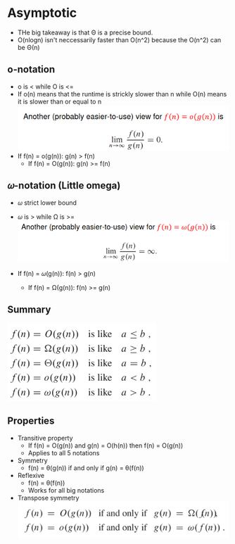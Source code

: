 # Asymptotic 

* THe big takeaway is that Θ is a precise bound. 
* O(nlogn) isn't neccessarily faster than O(n^2) because the O(n^2) can be Θ(n)

## o-notation

* o is <  while O is <=
* If o(n) means that the runtime is strickly slower than n while O(n) means it is slower than or equal to n
![Alt text](image-8.png)
* If f(n) = o(g(n)): g(n) > f(n)
  * If f(n) = O(g(n)): g(n) >= f(n)

## 𝜔-notation (Little omega)

* 𝜔 strict lower bound
* 𝜔 is > while Ω is >=
![Alt text](image-9.png)

* If f(n) = 𝜔(g(n)): f(n) > g(n)
  * If f(n) = Ω(g(n)): f(n) >= g(n)

## Summary
![Alt text](image-11.png)

## Properties

* Transitive property
  * If f(n) = O(g(n)) and g(n) = O(h(n)) then f(n) = O(g(n))
  * Applies to all 5 notations
* Symmetry
  * f(n) = θ(g(n)) if and only if g(n) = θ(f(n))
* Reflexive
  * f(n) = θ(f(n))
  * Works for all big notations
* Transpose symmetry
![Alt text](image-10.png)

